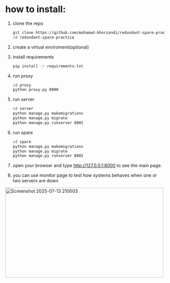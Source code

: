 ﻿# how to install:

1. clone the repo

    ```bash
    git clone https://github.com/mohamad-khorsandi/redundant-spare-practice.git
    cd redundant-spare-practice   
    ```

2. create a virtual enviroment(optional)

3. install requirements

   ```bash
   pip install -r requirements.txt
   ```

4. run proxy

    ```bash
    cd proxy
    python proxy.py 8000
    ```

5. run server

    ```bash
    cd server
    python manage.py makemigrations
    python manage.py migrate
    python manage.py runserver 8001
    ```

6. run spare

    ```bash
    cd spare
    python manage.py makemigrations
    python manage.py migrate
    python manage.py runserver 8002
    ```

7. open your browser and type http://127.0.0.1:8000 to see the main page. 

8. you can use monitor page to test how systems behaves when one or two servers are down

<img width="498" height="284" alt="Screenshot 2025-07-13 210003" src="https://github.com/user-attachments/assets/eace466a-ccbd-464c-874e-e34d7eb0e4ab" />

